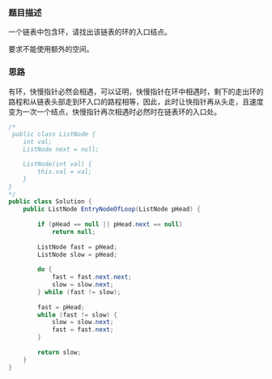 ### 题目描述
一个链表中包含环，请找出该链表的环的入口结点。

要求不能使用额外的空间。

### 思路

有环，快慢指针必然会相遇，可以证明，快慢指针在环中相遇时，剩下的走出环的路程和从链表头部走到环入口的路程相等，因此，此时让快指针再从头走，且速度变为一次一个结点，快慢指针再次相遇时必然时在链表环的入口处。
```java
/*
 public class ListNode {
    int val;
    ListNode next = null;

    ListNode(int val) {
        this.val = val;
    }
}
*/
public class Solution {
    public ListNode EntryNodeOfLoop(ListNode pHead) {
        
        if (pHead == null || pHead.next == null)
            return null;
        
        ListNode fast = pHead;
        ListNode slow = pHead;
        
        do {
            fast = fast.next.next;
            slow = slow.next;
        } while (fast != slow);
        
        fast = pHead;
        while (fast != slow) {
            slow = slow.next;
            fast = fast.next;
        }
        
        return slow;
    }
}
```